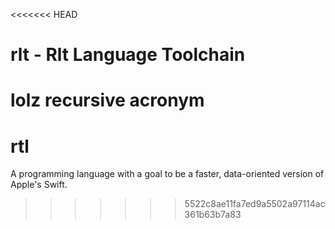 <<<<<<< HEAD
# rlt - Rlt Language Toolchain
lolz recursive acronym
=======
# rtl
A programming language with a goal to be a faster, data-oriented version of Apple's Swift.
>>>>>>> 5522c8ae11fa7ed9a5502a97114ac361b63b7a83
